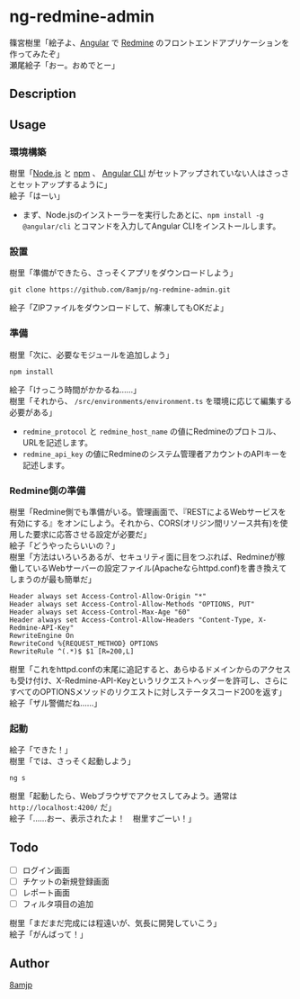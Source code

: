 ng-redmine-admin
================

篠宮樹里「絵子よ、[Angular](https://angular.io/) で [Redmine](https://www.redmine.org/) のフロントエンドアプリケーションを作ってみたぞ」  
瀬尾絵子「おー。おめでとー」

## Description

## Usage

### 環境構築

樹里「[Node.js](https://nodejs.org/ja/) と [npm](https://www.npmjs.com/) 、
[Angular CLI](https://cli.angular.io/) がセットアップされていない人はさっさとセットアップするように」  
絵子「はーい」

* まず、Node.jsのインストーラーを実行したあとに、`npm install -g @angular/cli` とコマンドを入力してAngular CLIをインストールします。

### 設置

樹里「準備ができたら、さっそくアプリをダウンロードしよう」

`git clone https://github.com/8amjp/ng-redmine-admin.git`

絵子「ZIPファイルをダウンロードして、解凍してもOKだよ」

### 準備

樹里「次に、必要なモジュールを追加しよう」

`npm install`

絵子「けっこう時間がかかるね……」  
樹里「それから、 `/src/environments/environment.ts` を環境に応じて編集する必要がある」

* `redmine_protocol` と `redmine_host_name` の値にRedmineのプロトコル、URLを記述します。
* `redmine_api_key` の値にRedmineのシステム管理者アカウントのAPIキーを記述します。

### Redmine側の準備

樹里「Redmine側でも準備がいる。管理画面で、『RESTによるWebサービスを有効にする』をオンにしよう。それから、CORS(オリジン間リソース共有)を使用した要求に応答させる設定が必要だ」  
絵子「どうやったらいいの？」  
樹里「方法はいろいろあるが、セキュリティ面に目をつぶれば、Redmineが稼働しているWebサーバーの設定ファイル(Apacheならhttpd.conf)を書き換えてしまうのが最も簡単だ」

```
Header always set Access-Control-Allow-Origin "*" 
Header always set Access-Control-Allow-Methods "OPTIONS, PUT" 
Header always set Access-Control-Max-Age "60" 
Header always set Access-Control-Allow-Headers "Content-Type, X-Redmine-API-Key" 
RewriteEngine On 
RewriteCond %{REQUEST_METHOD} OPTIONS 
RewriteRule ^(.*)$ $1 [R=200,L] 
```

樹里「これをhttpd.confの末尾に追記すると、あらゆるドメインからのアクセスも受け付け、X-Redmine-API-Keyというリクエストヘッダーを許可し、さらにすべてのOPTIONSメソッドのリクエストに対しステータスコード200を返す」  
絵子「ザル警備だね……」

### 起動

絵子「できた！」  
樹里「では、さっそく起動しよう」

`ng s`

樹里「起動したら、Webブラウザでアクセスしてみよう。通常は `http://localhost:4200/` だ」  
絵子「……おー、表示されたよ！　樹里すごーい！」

## Todo

- [ ] ログイン画面
- [ ] チケットの新規登録画面
- [ ] レポート画面
- [ ] フィルタ項目の追加

樹里「まだまだ完成には程遠いが、気長に開発していこう」  
絵子「がんばって！」

## Author

[8amjp](https://github.com/8amjp)
